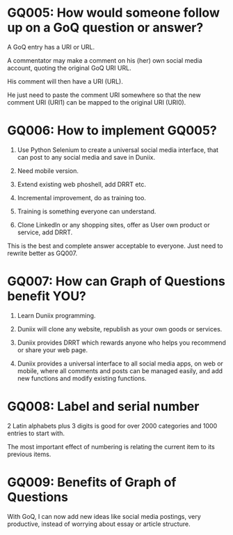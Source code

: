 # GQ005: How would someone follow up on a GoQ question or answer?

A GoQ entry has a URI or URL.

A commentator may make a comment on his (her) own 
social media account, quoting the original GoQ URI URL.

His comment will then have a URI (URL).

He just need to paste the comment URI somewhere
so that the new comment URI (URI1) can be mapped to the original
 URI (URI0).


# GQ006: How to implement GQ005?

1. Use Python Selenium to create a universal social
media interface, that can post to any social media
and save in Duniix.

2. Need mobile version.

3. Extend existing web phoshell, add DRRT etc.

4. Incremental improvement, do as training too.

5. Training is something everyone can understand.

6. Clone LinkedIn or any shopping sites, offer as
User own product or service, add DRRT.

This is the best and complete answer acceptable to 
everyone. Just need to rewrite better as GQ007.


# GQ007: How can Graph of Questions benefit YOU?

1. Learn Duniix programming.

2. Duniix will clone any website, republish
as your own goods or services.

3. Duniix provides DRRT which rewards anyone
who helps you recommend or share your web page.

4. Duniix provides a universal interface to all social
media apps, on web or mobile, where all comments and posts
can be managed easily, and add new functions and modify
existing functions.


# GQ008: Label and serial number

2 Latin alphabets plus 3 digits is good for
over 2000 categories and 1000 entries to start with.

The most important effect of numbering is relating the
current item to its previous items.


# GQ009: Benefits of Graph of Questions

With GoQ, I can now add new ideas like social 
media postings, very productive, instead of worrying
about essay or article structure.
